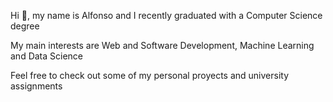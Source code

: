 Hi 👋, my name is Alfonso and I recently graduated with a Computer Science degree

My main interests are Web and Software Development, Machine Learning and Data Science

Feel free to check out some of my personal proyects and university assignments
